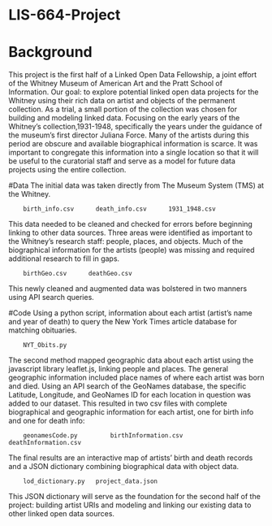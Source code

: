 # LIS-664-Project
# Background
This project is the first half of a Linked Open Data Fellowship, a joint effort of the Whitney Museum of American Art and the Pratt School of Information. Our goal: to explore potential linked open data projects for the Whitney using their rich data on artist and objects of the permanent collection. As a trial, a small portion of the collection was chosen for building and modeling linked data. Focusing on the early years of the Whitney’s collection,1931-1948, specifically the years under the guidance of the museum’s first director Juliana Force. Many of the artists during this period are obscure and available biographical information is scarce. It was important to congregate this information into a single location so that it will be useful to the curatorial staff and serve as a model for future data projects using the entire collection.

#Data
The initial data was taken directly from The Museum System (TMS) at the Whitney.

        birth_info.csv		death_info.csv		1931_1948.csv

This data needed to be cleaned and checked for errors before beginning linking to other data sources. Three areas were identified as important to the Whitney’s research staff: people, places, and objects. Much of the biographical information for the artists (people) was missing and required additional research to fill in gaps. 
	
        birthGeo.csv	  deathGeo.csv

This newly cleaned and augmented data was bolstered in two manners using API search queries. 

#Code
Using a python script, information about each artist (artist’s name and year of death) to query the New York Times article database for matching obituaries. 

        NYT_Obits.py

The second method mapped geographic data about each artist using the javascript library leaflet.js, linking people and places. The general geographic information included place names of where each artist was born and died. Using an API search of the GeoNames database, the specific Latitude, Longitude, and GeoNames ID for each location in question was added to our dataset. This resulted in two csv files with complete biographical and geographic information for each artist, one for birth info and one for death info:

        geonamesCode.py         birthInformation.csv            deathInformation.csv
The final results are an interactive map of artists’ birth and death records and a JSON dictionary combining biographical data with object data. 

        lod_dictionary.py	project_data.json
This JSON dictionary will serve as the foundation for the second half of the project: building artist URIs and modeling and linking our existing data to other linked open data sources.

